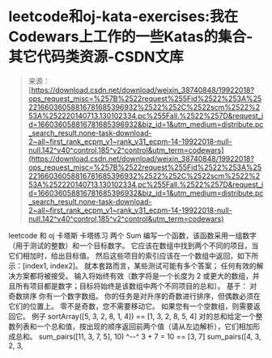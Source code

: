 <!--yml
category: codewars
date: 2022-08-13 11:38:02
-->

# leetcode和oj-kata-exercises:我在Codewars上工作的一些Katas的集合-其它代码类资源-CSDN文库

> 来源：[https://download.csdn.net/download/weixin_38740848/19922018?ops_request_misc=%257B%2522request%255Fid%2522%253A%2522166036058816781685396932%2522%252C%2522scm%2522%253A%252220140713.130102334.pc%255Fall.%2522%257D&request_id=166036058816781685396932&biz_id=1&utm_medium=distribute.pc_search_result.none-task-download-2~all~first_rank_ecpm_v1~rank_v31_ecpm-14-19922018-null-null.142^v40^control,185^v2^control&utm_term=codewars](https://download.csdn.net/download/weixin_38740848/19922018?ops_request_misc=%257B%2522request%255Fid%2522%253A%2522166036058816781685396932%2522%252C%2522scm%2522%253A%252220140713.130102334.pc%255Fall.%2522%257D&request_id=166036058816781685396932&biz_id=1&utm_medium=distribute.pc_search_result.none-task-download-2~all~first_rank_ecpm_v1~rank_v31_ecpm-14-19922018-null-null.142^v40^control,185^v2^control&utm_term=codewars)

leetcode 和 oj 卡塔斯 卡塔练习 两个 Sum 编写一个函数，该函数采用一组数字（用于测试的整数）和一个目标数字。 它应该在数组中找到两个不同的项目，当它们相加时，给出目标值。 然后这些项目的索引应该在一个数组中返回，如下所示：[index1, index2]。 就本套路而言，某些测试可能有多个答案； 任何有效的解决方案都将被接受。 输入将始终有效（数字将是一个长度为 2 或更大的数组，并且所有项目都是数字；目标将始终是该数组中两个不同项目的总和）。 基于： 对奇数排序 你有一个数字数组。 你的任务是对升序的奇数进行排序，但偶数必须在它们的位置上。 零不是奇数，您不需要移动它。 如果您有一个空数组，则需要返回它。 例子 sortArray([5, 3, 2, 8, 1, 4]) == [1, 3, 2, 8, 5, 4] 对的总和给定一个整数列表和一个总和值，按出现的顺序返回前两个值（请从左边解析），它们相加形成总和。 sum_pairs([11, 3, 7, 5], 10) ^--^ 3 + 7 = 10 == [3, 7] sum_pairs([4, 3, 2, 3,